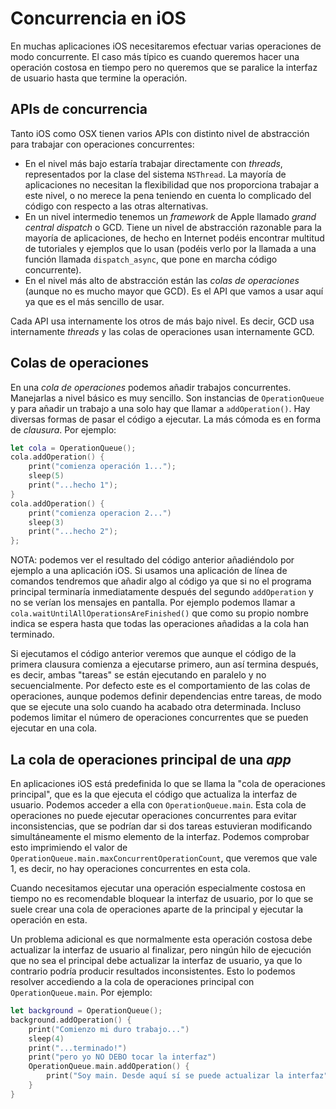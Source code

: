 # Concurrencia en iOS

En muchas aplicaciones iOS necesitaremos efectuar varias operaciones de modo concurrente. El caso más típico es cuando queremos hacer una operación costosa en tiempo pero no queremos que se paralice la interfaz de usuario hasta que termine la operación.

## APIs de concurrencia

Tanto iOS como OSX tienen varios APIs con distinto nivel de abstracción para trabajar con operaciones concurrentes:

- En el nivel más bajo estaría trabajar directamente con *threads*, representados por la clase del sistema `NSThread`. La mayoría de aplicaciones no necesitan la flexibilidad que nos proporciona trabajar a este nivel, o no merece la pena teniendo en cuenta lo complicado del código con respecto a las otras alternativas.
- En un nivel intermedio tenemos un _framework_ de Apple llamado *grand central dispatch* o GCD. Tiene un nivel de abstracción razonable para la mayoría de aplicaciones, de hecho en Internet podéis encontrar multitud de tutoriales y ejemplos que lo usan (podéis verlo por la llamada a una función llamada `dispatch_async`, que pone en marcha código concurrente).
- En el nivel más alto de abstracción están las *colas de operaciones* (aunque no es mucho mayor que GCD). Es el API que vamos a usar aquí ya que es el más sencillo de usar.

Cada API usa internamente los otros de más bajo nivel. Es decir, GCD usa internamente *threads* y las colas de operaciones usan internamente GCD.

## Colas de operaciones

En una *cola de operaciones* podemos añadir trabajos concurrentes. Manejarlas a nivel básico es muy sencillo. Son instancias de `OperationQueue` y para añadir un trabajo a una solo hay que llamar a `addOperation()`. Hay diversas formas de pasar el código a ejecutar. La más cómoda es en forma de *clausura*. Por ejemplo:

```swift
let cola = OperationQueue();
cola.addOperation() {
    print("comienza operación 1...");
    sleep(5)
    print("...hecho 1");
}
cola.addOperation() {
    print("comienza operacion 2...")
    sleep(3)
    print("...hecho 2");
};
```

NOTA: podemos ver el resultado del código anterior añadiéndolo por ejemplo a una aplicación iOS. Si usamos una aplicación de línea de comandos tendremos que añadir algo al código ya que si no el programa principal terminaría inmediatamente después del segundo `addOperation` y no se verían los mensajes en pantalla. Por ejemplo podemos llamar a `cola.waitUntilAllOperationsAreFinished()`  que como su propio nombre indica se espera hasta que todas las operaciones añadidas a la cola han terminado.

Si ejecutamos el código anterior veremos que aunque el código de la primera clausura comienza a ejecutarse primero, aun así termina después, es decir, ambas "tareas" se están ejecutando en paralelo y no secuencialmente. Por defecto este es el comportamiento de las colas de operaciones, aunque podemos definir dependencias entre tareas, de modo que se ejecute una solo cuando ha acabado otra determinada. Incluso podemos limitar el número de operaciones concurrentes que se pueden ejecutar en una cola.

## La cola de operaciones principal de una *app*

En aplicaciones iOS está predefinida lo que se llama la "cola de operaciones principal", que es la que ejecuta el código que actualiza la interfaz de usuario. Podemos acceder a ella con `OperationQueue.main`. Esta cola de operaciones no puede ejecutar operaciones concurrentes para evitar inconsistencias, que se podrían dar si dos tareas estuvieran modificando simultáneamente el mismo elemento de la interfaz. Podemos comprobar esto imprimiendo el valor de `OperationQueue.main.maxConcurrentOperationCount`, que veremos que vale 1, es decir, no hay operaciones concurrentes en esta cola.

Cuando necesitamos ejecutar una operación especialmente costosa en tiempo no es recomendable bloquear la interfaz de usuario, por lo que se suele crear una cola de operaciones aparte de la principal y ejecutar la operación en esta.  

Un problema adicional es que normalmente esta operación costosa debe actualizar la interfaz de usuario al finalizar, pero ningún hilo de ejecución que no sea el principal debe actualizar la interfaz de usuario, ya que lo contrario podría producir resultados inconsistentes. Esto lo podemos resolver accediendo a la cola de operaciones principal con `OperationQueue.main`. Por ejemplo:

```swift
let background = OperationQueue();
background.addOperation() {
    print("Comienzo mi duro trabajo...")
    sleep(4)
    print("...terminado!")
    print("pero yo NO DEBO tocar la interfaz")
    OperationQueue.main.addOperation() {
        print("Soy main. Desde aquí sí se puede actualizar la interfaz")
    }
}
```



